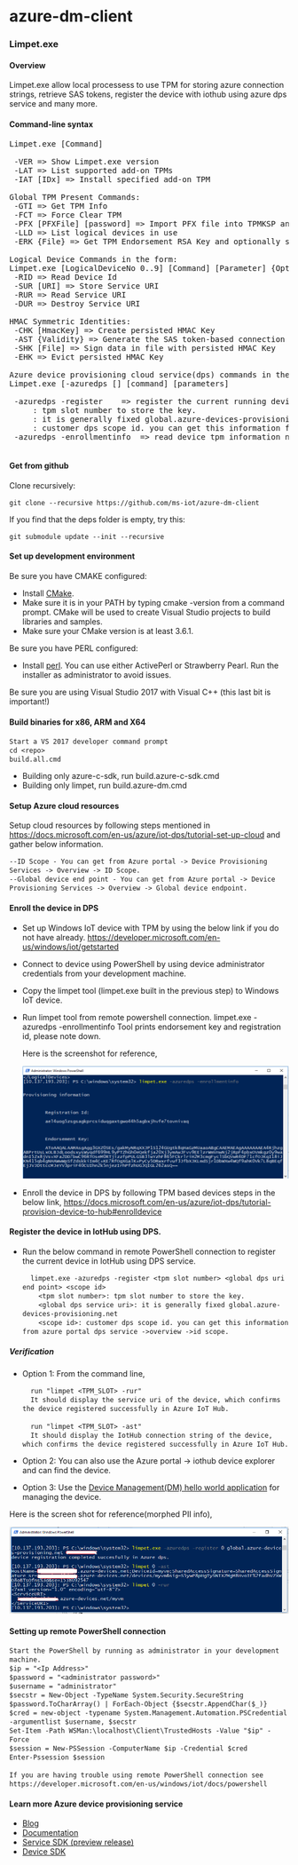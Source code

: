 # azure-dm-client

### Limpet.exe

####    Overview
 Limpet.exe allow local processess to use TPM for storing azure connection strings, retrieve SAS tokens, register the device with iothub using azure dps service and many more.

####    Command-line syntax
<pre>
Limpet.exe [Command]

 -VER => Show Limpet.exe version
 -LAT => List supported add-on TPMs
 -IAT [IDx] => Install specified add-on TPM

Global TPM Present Commands:
 -GTI => Get TPM Info
 -FCT => Force Clear TPM
 -PFX [PFXFile] [password] => Import PFX file into TPMKSP and machine "My" Store
 -LLD => List logical devices in use
 -ERK {File} => Get TPM Endorsement RSA Key and optionally store

Logical Device Commands in the form:
Limpet.exe [LogicalDeviceNo 0..9] [Command] [Parameter] {Optional}
 -RID => Read Device Id
 -SUR [URI] => Store Service URI
 -RUR => Read Service URI
 -DUR => Destroy Service URI

HMAC Symmetric Identities:
 -CHK [HmacKey] => Create persisted HMAC Key
 -AST {Validity} => Generate the SAS token-based connection string (default validity 3600s)
 -SHK [File] => Sign data in file with persisted HMAC Key
 -EHK => Evict persisted HMAC Key

Azure device provisioning cloud service(dps) commands in the form:
Limpet.exe [-azuredps [<dps connection string>] [command] [parameters]

 -azuredps -register <tpm slot number> <global dps uri end point> <scope id> => register the current running device in Iothub using dps service.
     <tpm slot number>: tpm slot number to store the key.
     <global dps service uri>: it is generally fixed global.azure-devices-provisioning.net
     <scope id>: customer dps scope id. you can get this information from azure portal dps service ->overview ->id scope.
 -azuredps -enrollmentinfo <csv/json/txt> => read device tpm information needed for enrolling the device later in dps and output in given format.

</pre>

#### Get from github
Clone recursively:

    git clone --recursive https://github.com/ms-iot/azure-dm-client

If you find that the deps folder is empty, try this:

    git submodule update --init --recursive

#### Set up development environment
Be sure you have CMAKE configured:

* Install [CMake](https://cmake.org/download/). 
* Make sure it is in your PATH by typing cmake -version from a command prompt. CMake will be used to create Visual Studio projects to build libraries and samples. 
* Make sure your CMake version is at least 3.6.1.

Be sure you have PERL configured:

* Install [perl](https://www.perl.org/get.html). You can use either ActivePerl or Strawberry Pearl. Run the installer as administrator to avoid issues.
    
Be sure you are using Visual Studio 2017 with Visual C++ (this last bit is important!)

#### Build binaries for x86, ARM and X64

    Start a VS 2017 developer command prompt
    cd <repo>
    build.all.cmd
 
 * Building only azure-c-sdk, run build.azure-c-sdk.cmd
 * Building only limpet, run build.azure-dm.cmd

#### Setup Azure cloud resources

Setup cloud resources by following steps mentioned in https://docs.microsoft.com/en-us/azure/iot-dps/tutorial-set-up-cloud and gather below information.

    --ID Scope - You can get from Azure portal -> Device Provisioning Services -> Overview -> ID Scope.
    --Global device end point - You can get from Azure portal -> Device Provisioning Services -> Overview -> Global device endpoint.  

#### Enroll the device in DPS
* Set up Windows IoT device with TPM by using the below link if you do not have already.
    https://developer.microsoft.com/en-us/windows/iot/getstarted

* Connect to device using PowerShell by using device administrator credentials from your development machine.

* Copy the limpet tool (limpet.exe built in the previous step) to Windows IoT device.
* Run limpet tool from remote powershell connection.
    limpet.exe -azuredps -enrollmentinfo
    Tool prints endorsement key and registration id, please note down.
  
  Here is the screenshot for reference,
  
  <img src="docs/limpetazuredpsenrollinfo.PNG"/>

* Enroll the device in DPS by following TPM based devices steps in the below link,
    https://docs.microsoft.com/en-us/azure/iot-dps/tutorial-provision-device-to-hub#enrolldevice

#### Register the device in IotHub using DPS.

* Run the below command in remote PowerShell connection to register the current device in IotHub using DPS service.

        limpet.exe -azuredps -register <tpm slot number> <global dps uri end point> <scope id>
          <tpm slot number>: tpm slot number to store the key.
          <global dps service uri>: it is generally fixed global.azure-devices-provisioning.net
          <scope id>: customer dps scope id. you can get this information from azure portal dps service ->overview ->id scope.


##### Verification

* Option 1: From the command line,

    	run "limpet <TPM_SLOT> -rur"
        It should display the service uri of the device, which confirms the device registered successfully in Azure IoT Hub.
	
    	run "limpet <TPM_SLOT> -ast"
        It should display the IotHub connection string of the device, which confirms the device registered successfully in Azure IoT Hub.

* Option 2: You can also use the Azure portal -> iothub device explorer and can find the device.

* Option 3: Use the [Device Management(DM) hello world application](<https://github.com/ms-iot/iot-core-azure-dm-client/blob/master/docs/dm-hello-world-overview.md>) for managing the device.

Here is the screen shot for reference(morphed PII info),

<img src="docs/LimpetAzuredpsRegister.PNG"/>


#### Setting up remote PowerShell connection
	Start the PowerShell by running as administrator in your development machine.
	$ip = "<Ip Address>"
	$password = "<administrator password>"
	$username = "administrator"
	$secstr = New-Object -TypeName System.Security.SecureString
	$password.ToCharArray() | ForEach-Object {$secstr.AppendChar($_)}
	$cred = new-object -typename System.Management.Automation.PSCredential -argumentlist $username, $secstr
	Set-Item -Path WSMan:\localhost\Client\TrustedHosts -Value "$ip" -Force
	$session = New-PSSession -ComputerName $ip -Credential $cred
	Enter-Pssession $session

    If you are having trouble using remote PowerShell connection see https://developer.microsoft.com/en-us/windows/iot/docs/powershell

#### Learn more Azure device provisioning service
* [Blog](<https://azure.microsoft.com/de-de/blog/azure-iot-hub-device-provisioning-service-preview-automates-device-connection-configuration/>)
* [Documentation](<https://docs.microsoft.com/en-us/azure/iot-dps/>)
* [Service SDK (preview release)](<https://www.nuget.org/packages/Microsoft.Azure.Devices/>)
* [Device SDK](<https://github.com/Azure/azure-iot-sdk-c>)

